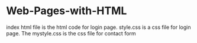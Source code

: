 # Web-Pages-with-HTML
index html file is the html code for login page.
style.css is a css file for login page.
The mystyle.css is the css file for contact form
